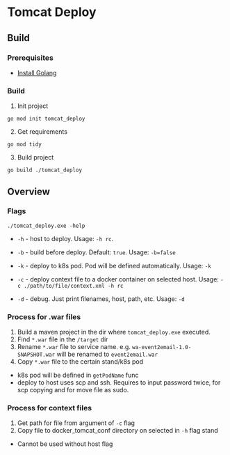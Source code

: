 # Tomcat Deploy

## Build 

### Prerequisites

- [Install Golang](https://go.dev/doc/install)

### Build
1. Init project
```shell
go mod init tomcat_deploy
```
2. Get requirements
```shell
go mod tidy
```
3. Build project
```shell
go build ./tomcat_deploy
```

## Overview

### Flags
```shell
./tomcat_deploy.exe -help
```

- `-h` - host to deploy. Usage: `-h rc`. 

- `-b` - build before deploy. Default: `true`. Usage: `-b=false`

- `-k` - deploy to k8s pod. Pod will be defined automatically. Usage: `-k`

- `-c` - deploy context file to a docker container on selected host. Usage: `-c ./path/to/file/context.xml -h rc`

- `-d` - debug. Just print filenames, host, path, etc. Usage: `-d`

### Process for .war files
1. Build a maven project in the dir where `tomcat_deploy.exe` executed.
2. Find `*.war` file in the `/target` dir
3. Rename `*.war` file to service name. e.g. `wa-event2email-1.0-SNAPSHOT.war` will be renamed to `event2email.war`
4. Copy `*.war` file to the certain stand/k8s pod
- k8s pod will be defined in `getPodName` func
- deploy to host uses scp and ssh. Requires to input password twice, for scp copying and for move file as sudo.

### Process for context files
1. Get path for file from argument of `-c` flag
2. Copy file to docker_tomcat_conf directory on selected in `-h` flag stand
- Cannot be used without host flag